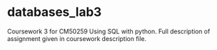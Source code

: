 # databases_lab3
Coursework 3 for CM50259 Using SQL with python.
Full description of assignment given in coursework description file.


